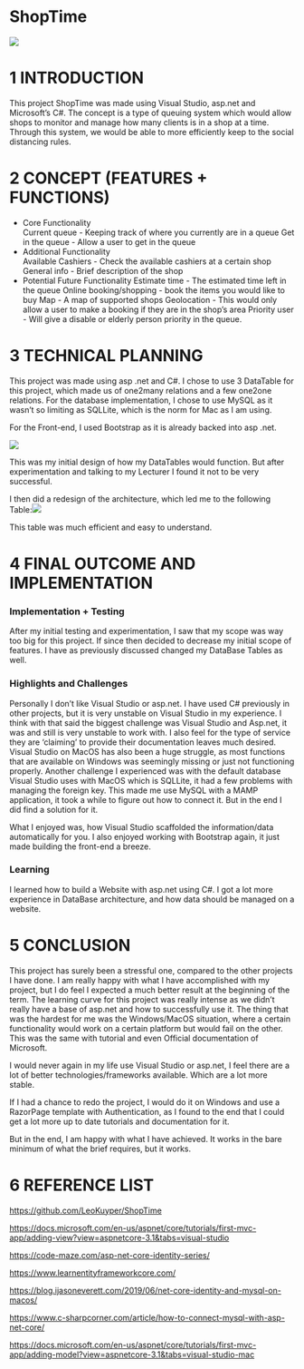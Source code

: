 # ShopTime

![](https://lh4.googleusercontent.com/Ho_JbODZvkg6sCP25QqnCcpM6JiYFYrwA6wSF17Y9TjuWwllzJeoS5iPrcUx0rE_FUzobl4K1JeisQTa5mN__615J4Qn4Kj9vgTVkEJobN96iTTLBA1WkZnHXjrm2vpExCe_GNfO)

# 1  INTRODUCTION
This project ShopTime was made using Visual Studio, asp.net and Microsoft’s C#. The concept is a type of queuing system which would allow shops to monitor and manage how many clients is in a shop at a time. Through this system, we would be able to more efficiently keep to the social distancing rules.
# 2  CONCEPT (FEATURES + FUNCTIONS)

 -   Core Functionality   
Current queue - Keeping track of where you currently are in a queue
Get in the queue - Allow a user to get in the queue
-   Additional Functionality   
Available Cashiers - Check the available cashiers at a certain shop
General info - Brief description of the shop
 -   Potential Future Functionality
    Estimate time - The estimated time left in the queue
Online booking/shopping - book the items you would like to buy
Map - A map of supported shops
Geolocation - This would only allow a user to make a booking if they are in the shop’s area
Priority user - Will give a disable or elderly person priority in the queue.
# 3  TECHNICAL PLANNING
This project was made using asp .net and C#. I chose to use 3 DataTable for this project, which made us of one2many relations and a few one2one relations. For the database implementation, I chose to use MySQL as it wasn’t so limiting as SQLLite, which is the norm for Mac as I am using.

  

For the Front-end, I used Bootstrap as it is already backed into asp .net.

  

![](https://lh6.googleusercontent.com/q4IHHeQM7PGi7dv--1p-4kHVXCKjC4PP1PTkSCB3qJZg8BSFbyv5m2q0jNabCkijwBDoi7hhmaUqT3PnO6WHNFZ3A5jG5yCxeZNBAEZaQRUyd6HK8ZtxnQM4uE3yr9k23D6dlRjE)

This was my initial design of how my DataTables would function. But after experimentation and talking to my Lecturer I found it not to be very successful.

  

I then did a redesign of the architecture, which led me to the following Table:![](https://lh6.googleusercontent.com/NJ7LzSOQlQJq4J-nMvFhd5616r5pjscx9c65M_3fu6hVzjPc6ZqFE_nI_9zHgNHuKEEffpIITAKna2AiXoErhtKy5QCRj5blcH0_E9pDVlEORtyC6ntP0obqVRFo2dDnH3YpGK1P)

This table was much efficient and easy to understand.

# 4  FINAL OUTCOME AND IMPLEMENTATION
### Implementation + Testing

After my initial testing and experimentation, I saw that my scope was way too big for this project. If since then decided to decrease my initial scope of features. I have as previously discussed changed my DataBase Tables as well.

  

### Highlights and Challenges

Personally I don’t like Visual Studio or asp.net. I have used C# previously in other projects, but it is very unstable on Visual Studio in my experience. I think with that said the biggest challenge was Visual Studio and Asp.net, it was and still is very unstable to work with. I also feel for the type of service they are ‘claiming’ to provide their documentation leaves much desired. Visual Studio on MacOS has also been a huge struggle, as most functions that are available on Windows was seemingly missing or just not functioning properly. Another challenge I experienced was with the default database Visual Studio uses with MacOS which is SQLLite, it had a few problems with managing the foreign key. This made me use MySQL with a MAMP application, it took a while to figure out how to connect it. But in the end I did find a solution for it.

  

What I enjoyed was, how Visual Studio scaffolded the information/data automatically for you. I also enjoyed working with Bootstrap again, it just made building the front-end a breeze.

### Learning

I learned how to build a Website with asp.net using C#. I got a lot more experience in DataBase architecture, and how data should be managed on a website.
# 5  CONCLUSION
This project has surely been a stressful one, compared to the other projects I have done. I am really happy with what I have accomplished with my project, but I do feel I expected a much better result at the beginning of the term. The learning curve for this project was really intense as we didn’t really have a base of asp.net and how to successfully use it. The thing that was the hardest for me was the Windows/MacOS situation, where a certain functionality would work on a certain platform but would fail on the other. This was the same with tutorial and even Official documentation of Microsoft. 

I would never again in my life use Visual Studio or asp.net, I feel there are a lot of better technologies/frameworks available. Which are a lot more stable. 

If I had a chance to redo the project, I would do it on Windows and use a RazorPage template with Authentication, as I found to the end that I could get a lot more up to date tutorials and documentation for it. 

But in the end, I am happy with what I have achieved. It works in the bare minimum of what the brief requires, but it works.

# 6  REFERENCE LIST
https://github.com/LeoKuyper/ShopTime

https://docs.microsoft.com/en-us/aspnet/core/tutorials/first-mvc-app/adding-view?view=aspnetcore-3.1&tabs=visual-studio

https://code-maze.com/asp-net-core-identity-series/

https://www.learnentityframeworkcore.com/

https://blog.ijasoneverett.com/2019/06/net-core-identity-and-mysql-on-macos/

https://www.c-sharpcorner.com/article/how-to-connect-mysql-with-asp-net-core/

https://docs.microsoft.com/en-us/aspnet/core/tutorials/first-mvc-app/adding-model?view=aspnetcore-3.1&tabs=visual-studio-mac
